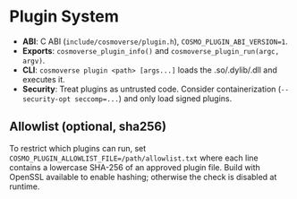 
# Plugin System
- **ABI**: C ABI (`include/cosmoverse/plugin.h`), `COSMO_PLUGIN_ABI_VERSION=1`.
- **Exports**: `cosmoverse_plugin_info()` and `cosmoverse_plugin_run(argc, argv)`.
- **CLI**: `cosmoverse plugin <path> [args...]` loads the .so/.dylib/.dll and executes it.
- **Security**: Treat plugins as untrusted code. Consider containerization (`--security-opt seccomp=...`) and only load signed plugins.


## Allowlist (optional, sha256)
To restrict which plugins can run, set `COSMO_PLUGIN_ALLOWLIST_FILE=/path/allowlist.txt` where each line contains a lowercase SHA-256 of an approved plugin file. Build with OpenSSL available to enable hashing; otherwise the check is disabled at runtime.
